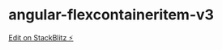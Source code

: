 # angular-flexcontaineritem-v3

[Edit on StackBlitz ⚡️](https://stackblitz.com/edit/angular-flexcontaineritem-v3)